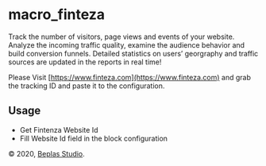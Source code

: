 # macro_finteza

Track the number of visitors, page views and events of your website. Analyze the incoming traffic quality, examine the audience behavior and build conversion funnels. 
Detailed statistics on users’ georgraphy and traffic sources are updated in the reports in real time!


Please Visit [https://www.finteza.com](https://www.finteza.com) and grab the tracking ID and paste it to the configuration.

## Usage
- Get Fintenza Website Id
- Fill Website Id field in the block configuration


© 2020, [Beplas Studio](https://beplasstudio.com/).
